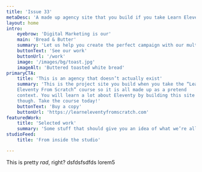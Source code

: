 ```yaml
---
title: 'Issue 33'
metaDesc: 'A made up agency site that you build if you take Learn Eleventy From Scratch, by Piccalilli'
layout: home
intro:
    eyebrow: 'Digital Marketing is our'
    main: 'Bread & Butter'
    summary: 'Let us help you create the perfect campaign with our multi-faceted team of talented creatives.'
    buttonText: 'See our work'
    buttonUrl: '/work'
    image: '/images/bg/toast.jpg'
    imageAlt: 'Buttered toasted white bread'
primaryCTA:
    title: 'This is an agency that doesn’t actually exist'
    summary: 'This is the project site you build when you take the “Learn
    Eleventy From Scratch” course so it is all made up as a pretend
    context. You will learn a lot about Eleventy by building this site
    though. Take the course today!'
    buttonText: 'Buy a copy'
    buttonUrl: 'https://learneleventyfromscratch.com'
featuredWork:
    title: 'Selected work'
    summary: 'Some stuff that should give you an idea of what we’re all about.'
studioFeed:
    title: 'From inside the studio'

---
```


This is pretty _rad_, right?
dsfdsfsdfds
lorem5  


